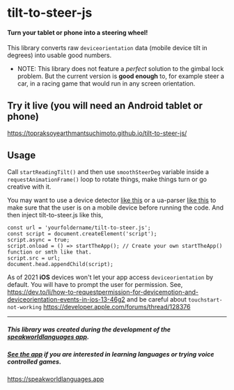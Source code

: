 # tilt-to-steer-js
#### Turn your tablet or phone into a steering wheel!
This library converts raw `deviceorientation` data (mobile device tilt in degrees) into usable good numbers.

- NOTE: This library does not feature a *perfect* solution to the gimbal lock problem. But the current version is **good enough**  to, for example steer a car, in a racing game that would run in any screen orientation.

## **Try it live** (you will need an Android tablet or phone)

https://topraksoyearthmantsuchimoto.github.io/tilt-to-steer-js/
  
## Usage
Call `startReadingTilt()` and then use `smoothSteerDeg` variable inside a `requestAnimationFrame()` loop to rotate things, make things turn or go creative with it.  
  
You may want to use a device detector [like this](https://github.com/PoeHaH/devicedetector) or a ua-parser [like this](https://github.com/faisalman/ua-parser-js) to make sure that the user is on a mobile device before running the code.
And then inject tilt-to-steer.js like this,

    const url = 'yourfoldername/tilt-to-steer.js';
    const script = document.createElement('script');
    script.async = true;
    script.onload = () => startTheApp(); // Create your own startTheApp() function or smth like that.
    script.src = url;
    document.head.appendChild(script);
    
As of 2021 **iOS** devices won't let your app access `deviceorientation` by default.
You will have to prompt the user for permission.
See,
https://dev.to/li/how-to-requestpermission-for-devicemotion-and-deviceorientation-events-in-ios-13-46g2
and be careful about `touchstart-not-working`
https://developer.apple.com/forums/thread/128376

___
##### This library was created during the development of the [speakworldlanguages app](https://github.com/speakworldlanguages).
##### [See the app](https://speakworldlanguages.app) if you are interested in learning languages or trying voice controlled games.
https://speakworldlanguages.app
